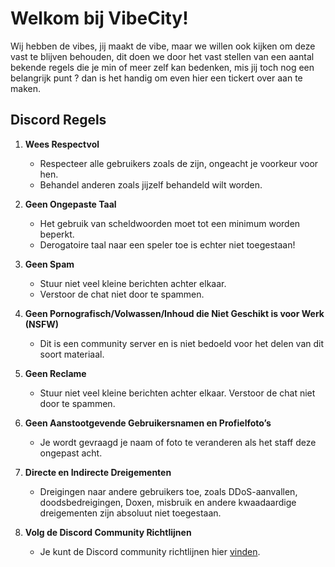 # Welkom bij VibeCity!
Wij hebben de vibes, jij maakt de vibe, 
maar we willen ook kijken om deze vast te blijven behouden, 
dit doen we door het vast stellen van een aantal bekende regels
die je min of meer zelf kan bedenken, mis jij toch nog een belangrijk punt ? 
dan is het handig om even hier een tickert over aan te maken.

## Discord Regels

1. **Wees Respectvol**
    - Respecteer alle gebruikers zoals de zijn, ongeacht je voorkeur voor hen. 
    - Behandel anderen zoals jijzelf behandeld wilt worden.

2. **Geen Ongepaste Taal**
    - Het gebruik van scheldwoorden moet tot een minimum worden beperkt. 
    - Derogatoire taal naar een speler toe is echter niet toegestaan!

3. **Geen Spam**
    - Stuur niet veel kleine berichten achter elkaar. 
    - Verstoor de chat niet door te spammen.

4. **Geen Pornografisch/Volwassen/Inhoud die Niet Geschikt is voor Werk (NSFW)**
    - Dit is een community server en is niet bedoeld voor het delen van dit soort materiaal.

5. **Geen Reclame**
    - Stuur niet veel kleine berichten achter elkaar. Verstoor de chat niet door te spammen.

6. **Geen Aanstootgevende Gebruikersnamen en Profielfoto’s**
    - Je wordt gevraagd je naam of foto te veranderen als het staff deze ongepast acht.

7. **Directe en Indirecte Dreigementen**
    -  Dreigingen naar andere gebruikers toe, zoals DDoS-aanvallen, 
       doodsbedreigingen, Doxen, misbruik en andere kwaadaardige dreigementen zijn absoluut niet toegestaan.

8. **Volg de Discord Community Richtlijnen**
    - Je kunt de Discord community richtlijnen hier [vinden](https://discord.com/guidelines).
    